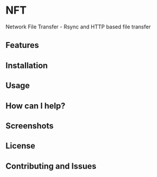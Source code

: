 # NFT
Network File Transfer - Rsync and HTTP based file transfer

## Features

## Installation

## Usage

## How can I help?

## Screenshots

## License

## Contributing and Issues
